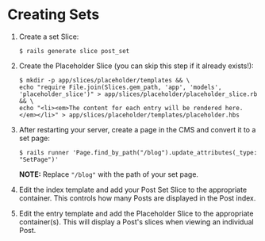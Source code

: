 # Creating Sets

1. Create a set Slice:

   ```shell
   $ rails generate slice post_set
   ```

2. Create the Placeholder Slice (you can skip this step if it already exists!):

   ```shell
   $ mkdir -p app/slices/placeholder/templates && \
   echo "require File.join(Slices.gem_path, 'app', 'models', 'placeholder_slice')" > app/slices/placeholder/placeholder_slice.rb && \
   echo "<li><em>The content for each entry will be rendered here.</em></li>" > app/slices/placeholder/templates/placeholder.hbs
   ```

4. After restarting your server, create a page in the CMS and convert it to a
   set page:

   ```shell
   $ rails runner 'Page.find_by_path("/blog").update_attributes(_type: "SetPage")'
   ```

   **NOTE:** Replace `"/blog"` with the path of your set page.

5. Edit the index template and add your Post Set Slice to the appropriate
   container. This controls how many Posts are displayed in the Post index.

6. Edit the entry template and add the Placeholder Slice to the appropriate
   container(s). This will display a Post's slices when viewing an individual
   Post.
